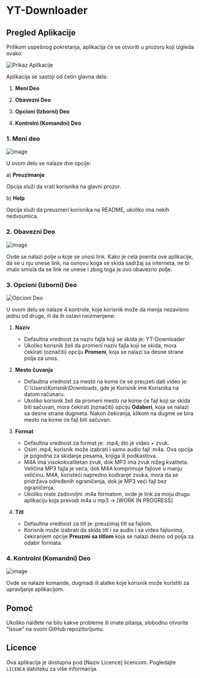 # YT-Downloader

## Pregled Aplikacije

Prilikom uspešnog pokretanja, aplikacija će se otvoriti u prozoru koji izgleda ovako:

![Prikaz Aplikacije](https://github.com/SofrA11/YT-Downloader/assets/107811123/bc65bf42-bb4f-4007-be24-36195b561b88)

Aplikacija se sastoji od četiri glavna dela:
1. **Meni Deo**
  
2. **Obavezni Deo**
   
3. **Opcioni (Izborni) Deo**

4. **Kontrolni (Komandni) Deo**

### 1. Meni deo 
 ![image](https://github.com/SofrA11/YT-Downloader/assets/107811123/e9ce46e6-6235-4f52-90c2-948f2a579a95)

U ovom delu se nalaze dve opcije:

   a) **Preuzimanje**
   
Opcija  služi da vrati korisnika na glavni prozor.

   b) **Help**
   
Opcija služi da preusmeri korisnika na README, ukoliko ima nekih nedvoumica.

### 2. Obavezni Deo

![image](https://github.com/SofrA11/YT-Downloader/assets/107811123/9a01c514-08cd-499b-b123-82451a66b8b2)

Ovde se nalazi polje u koje se unosi link. Kako je cela poenta ove aplikacije, da se u nju unese link, na osnovu koga se skida sadržaj sa interneta, ne bi imalo smisla da se link ne unese i zbog toga je ovo obavezno polje.

### 3. Opcioni (Izborni) Deo

![Opcioni Deo](https://github.com/SofrA11/YT-Downloader/assets/107811123/ce59e6a5-c087-4d77-bc4d-68d214f5051e)

U ovom delu se nalaze 4 kontrole, koje korisnik može da menja nezavisno jednu od druge, ili da ih ostavi neizmenjene:

1. **Naziv**
   - Defaultna vrednost za naziv fajla koji se skida je: YT-Downloader
   - Ukoliko korisnik želi da promeni naziv fajla koji se skida, mora čekirati (označiti) opciju **Promeni**, koja se nalazi sa desne strane polja za unos.

2. **Mesto čuvanja**
   - Defaultna vrednost za mesto na kome će se preuzeti dati video je: C:\Users\Korisnik\Downloads, gde je Korisnik ime Korisnika na datom računaru.
   - Ukoliko korisnik želi da promeni mesto na kome će fajl koji se skida biti sačuvan, mora čekirati (označiti) opciju **Odaberi**, koja se nalazi sa desne strane dugmeta. Nakon čekiranja, klikom na dugme se bira mesto na kome će fajl biti sačuvan.

3. **Format**
   - Defaultna vrednost za format je: .mp4, što je video + zvuk.
   - Osim .mp4, korisnik može izabrati i samo audio fajl .m4a. Ova opcija je pogodna za skidanje pesama, knjiga ili podkastova.
   - M4A ima visokokvalitetan zvuk, dok MP3 ima zvuk nižeg kvaliteta. Veličina MP3 fajla je veća, dok M4A komprimuje fajlove u manju veličinu. M4A, koristeći napredno kodiranje zvuka, mora da se pridržava određenih ograničenja, dok je MP3 veći fajl bez ograničenja.
   - Ukoliko niste zadovoljni .m4a formatom, ovde je link za moju drugu aplikaciju koja prevodi m4a u mp3 -> [WORK IN PROGRESS]

4. **Titl**
   - Defaultna vrednost za titl je: preuzimaj titl sa fajlom.
   - Korisnik može izabrati da skida titl i sa audio i sa video fajlovima, čekiranjem opcije **Preuzmi sa titlom** koja se nalazi desno od polja za odabir formata.




### 4. Kontrolni (Komandni) Deo

![image](https://github.com/SofrA11/YT-Downloader/assets/107811123/03c95934-ed92-4100-9ff5-76ebe4031d00)

Ovde se nalaze komande, dugmadi ili alatke koje korisnik može koristiti za upravljanje aplikacijom.

## Pomoć

Ukoliko naiđete na bilo kakve probleme ili imate pitanja, slobodno otvorite "Issue" na ovom GitHub repozitorijumu.

## Licence

Ova aplikacija je dostupna pod [Naziv Licence] licencom. Pogledajte `LICENCA` datoteku za više informacija.
